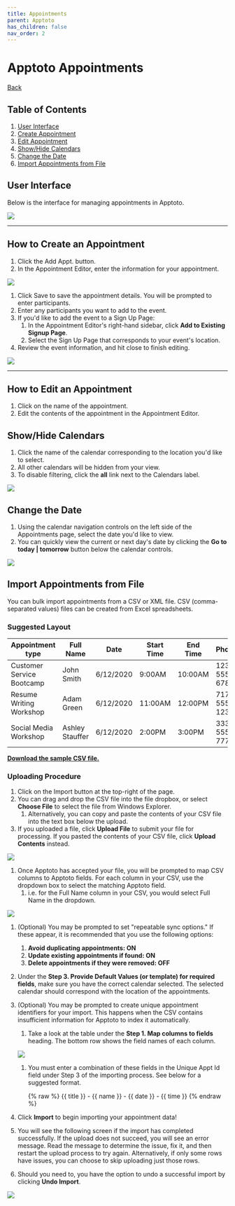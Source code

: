 ```yaml
---
title: Appointments
parent: Apptoto
has_children: false
nav_order: 2
---
```


# Apptoto Appointments
<a href="./apptoto.html">Back</a>

## Table of Contents
1. <a href="#user-interface">User Interface</a>
1. <a href="#how-to-create-an-appointment">Create Appointment</a>
1. <a href="#how-to-edit-an-appointment">Edit Appointment</a>
1. <a href="#showhide-calendars">Show/Hide Calendars</a>
1. <a href="#change-the-date">Change the Date</a>
1. <a href="#import-appointments-from-file">Import Appointments from File</a>

<!-- USER INTERFACE -->
## User Interface

Below is the interface for managing appointments in Apptoto.

<a class="image" href="assets/apptoto/appointmentsInterface.png"><img src="assets/apptoto/appointmentsInterface.png" /></a>

<hr class="divider">

<!-- MAKE AN APPOINTMENT -->
## How to Create an Appointment

1. Click the Add Appt. button.
1. In the Appointment Editor, enter the information for your appointment.

<a class="image" href="assets/apptoto/appointmentEditor.png"><img src="assets/apptoto/appointmentEditor.png" /></a>

1. Click Save to save the appointment details. You will be prompted to enter participants.
1. Enter any participants you want to add to the event.
1. If you'd like to add the event to a Sign Up Page:
     1. In the Appointment Editor's right-hand sidebar, click **Add to Existing Signup Page**.
     1. Select the Sign Up Page that corresponds to your event's location.
1. Review the event information, and hit close to finish editing.

<a class="image" href="assets/apptoto/appointmentEditor2.png"><img src="assets/apptoto/appointmentEditor2.png" /></a>

<hr class="divider">

<!-- EDIT AN APPOINTMENT -->
## How to Edit an Appointment

1. Click on the name of the appointment.
1. Edit the contents of the appointment in the Appointment Editor.

<!-- SHOW/HIDE CALENDARS -->
## Show/Hide Calendars

1. Click the name of the calendar corresponding to the location you'd like to select.
1. All other calendars will be hidden from your view.
1. To disable filtering, click the **all** link next to the Calendars label.

<a class="image" href="assets/apptoto/changeCalendarView.png"><img src="assets/apptoto/changeCalendarView.png" /></a>

<!-- CHANGE THE DATE -->
## Change the Date

1. Using the calendar navigation controls on the left side of the Appointments page, select the date you'd like to view.
1. You can quickly view the current or next day's date by clicking the **Go to today &#124; tomorrow** button below the calendar controls.

<a class="image" href="assets/apptoto/calendarControls.png"><img src="assets/apptoto/calendarControls.png" /></a>

<!-- IMPORT APPOINTMENTS -->
## Import Appointments from File

You can bulk import appointments from a CSV or XML file. CSV (comma-separated values) files can be created from Excel spreadsheets.

### Suggested Layout

| Appointment type | Full Name | Date | Start Time | End Time | Phone | Email |
|------------------|-----------|------|------------|----------|-------|-------|
| Customer Service Bootcamp | John Smith | 6/12/2020 | 9:00AM | 10:00AM | 123-555-6789 | jsmith@email.com |
| Resume Writing Workshop | Adam Green | 6/12/2020 | 11:00AM | 12:00PM | 717-555-1234 | agreen@email.com |
| Social Media Workshop | Ashley Stauffer | 6/12/2020 | 2:00PM | 3:00PM | 333-555-7777 | ashstauffer@email.com |

<a href="assets/apptoto/sampleCSV.csv">**Download the sample CSV file.**</a>

### Uploading Procedure
1. Click on the Import button at the top-right of the page.
1. You can drag and drop the CSV file into the file dropbox, or select **Choose File** to select the file from Windows Explorer.
     1. Alternatively, you can copy and paste the contents of your CSV file into the text box below the upload.
1. If you uploaded a file, click **Upload File** to submit your file for processing. If you pasted the contents of your CSV file, click **Upload Contents** instead.

<a class="image" href="assets/apptoto/csvUpload.jpg"><img src="assets/apptoto/csvUpload.jpg" /></a>

1. Once Apptoto has accepted your file, you will be prompted to map CSV columns to Apptoto fields. For each column in your CSV, use the dropdown box to select the matching Apptoto field.
     1. i.e. for the Full Name column in your CSV, you would select Full Name in the dropdown.

<a class="image" href="assets/apptoto/importCSV.jpg"><img src="assets/apptoto/importCSV.jpg" /></a>

1. (Optional) You may be prompted to set "repeatable sync options." If these appear, it is recommended that you use the following options:
     1. **Avoid duplicating appointments: ON**
     1. **Update existing appointments if found: ON**
     1. **Delete appointments if they were removed: OFF**

1. Under the **Step 3. Provide Default Values (or template) for required fields**, make sure you have the correct calendar selected. The selected calendar should correspond with the location of the appointments.
1. (Optional) You may be prompted to create unique appointment identifiers for your import. This happens when the CSV contains insufficient information for Apptoto to index it automatically.
     1. Take a look at the table under the **Step 1. Map columns to fields** heading. The bottom row shows the field names of each column.

     <a class="image" href="assets/apptoto/tableFieldNames.png"><img src="assets/apptoto/tableFieldNames.png" /></a>

     1. You must enter a combination of these fields in the Unique Appt Id field under Step 3 of the importing process. See below for a suggested format.

          {% raw %}
          {{ title }} - {{ name }} - {{ date }} - {{ time }}
          {% endraw %}

1. Click **Import** to begin importing your appointment data!
1. You will see the following screen if the import has completed successfully. If the upload does not succeed, you will see an error message. Read the message to determine the issue, fix it, and then restart the upload process to try again. Alternatively, if only some rows have issues, you can choose to skip uploading just those rows.
1. Should you need to, you have the option to undo a successful import by clicking **Undo Import**.

<a class="image" href="assets/apptoto/importComplete.png"><img src="assets/apptoto/importComplete.png" /></a>
